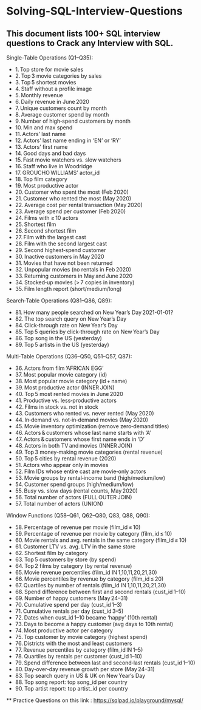 # Solving-SQL-Interview-Questions

## This document lists 100+ SQL interview questions to Crack any Interview with SQL.

Single-Table Operations (Q1–Q35):
- 1. Top store for movie sales
- 2. Top 3 movie categories by sales
- 3. Top 5 shortest movies
- 4. Staff without a profile image
- 5. Monthly revenue
- 6. Daily revenue in June 2020
- 7. Unique customers count by month
- 8. Average customer spend by month
- 9. Number of high‑spend customers by month
- 10. Min and max spend
- 11. Actors’ last name
- 12. Actors’ last name ending in ‘EN’ or ‘RY’
- 13. Actors’ first name
- 14. Good days and bad days
- 15. Fast movie watchers vs. slow watchers
- 16. Staff who live in Woodridge
- 17. GROUCHO WILLIAMS’ actor_id
- 18. Top film category
- 19. Most productive actor
- 20. Customer who spent the most (Feb 2020)
- 21. Customer who rented the most (May 2020)
- 22. Average cost per rental transaction (May 2020)
- 23. Average spend per customer (Feb 2020)
- 24. Films with ≥ 10 actors
- 25. Shortest film
- 26. Second shortest film
- 27. Film with the largest cast
- 28. Film with the second largest cast
- 29. Second highest‑spend customer
- 30. Inactive customers in May 2020
- 31. Movies that have not been returned
- 32. Unpopular movies (no rentals in Feb 2020)
- 33. Returning customers in May and June 2020
- 34. Stocked‑up movies (> 7 copies in inventory)
- 35. Film length report (short/medium/long)

Search‑Table Operations (Q81–Q86, Q89):
- 81. How many people searched on New Year’s Day 2021-01-01?
- 82. The top search query on New Year’s Day
- 84. Click‑through rate on New Year’s Day
- 85. Top 5 queries by click‑through rate on New Year’s Day
- 86. Top song in the US (yesterday)
- 89. Top 5 artists in the US (yesterday)

Multi‑Table Operations (Q36–Q50, Q51–Q57, Q87):
- 36. Actors from film ‘AFRICAN EGG’
- 37. Most popular movie category (id)
- 38. Most popular movie category (id + name)
- 39. Most productive actor (INNER JOIN)
- 40. Top 5 most rented movies in June 2020
- 41. Productive vs. less‑productive actors
- 42. Films in stock vs. not in stock
- 43. Customers who rented vs. never rented (May 2020)
- 44. In‑demand vs. not‑in‑demand movies (May 2020)
- 45. Movie inventory optimization (remove zero‑demand titles)
- 46. Actors & customers whose last name starts with ‘A’
- 47. Actors & customers whose first name ends in ‘D’
- 48. Actors in both TV and movies (INNER JOIN)
- 49. Top 3 money‑making movie categories (rental revenue)
- 50. Top 5 cities by rental revenue (2020)
- 51. Actors who appear only in movies
- 52. Film IDs whose entire cast are movie‑only actors
- 53. Movie groups by rental‑income band (high/medium/low)
- 54. Customer spend groups (high/medium/low)
- 55. Busy vs. slow days (rental counts, May 2020)
- 56. Total number of actors (FULL OUTER JOIN)
- 57. Total number of actors (UNION)

Window Functions (Q58–Q61, Q62–Q80, Q83, Q88, Q90):
- 58. Percentage of revenue per movie (film_id ≤ 10)
- 59. Percentage of revenue per movie by category (film_id ≤ 10)
- 60. Movie rentals and avg. rentals in the same category (film_id ≤ 10)
- 61. Customer LTV vs. avg. LTV in the same store
- 62. Shortest film by category
- 63. Top 5 customers by store (by spend)
- 64. Top 2 films by category (by rental revenue)
- 65. Movie revenue percentiles (film_id IN 1,10,11,20,21,30)
- 66. Movie percentiles by revenue by category (film_id ≤ 20)
- 67. Quartiles by number of rentals (film_id IN 1,10,11,20,21,30)
- 68. Spend difference between first and second rentals (cust_id 1–10)
- 69. Number of happy customers (May 24–31)
- 70. Cumulative spend per day (cust_id 1–3)
- 71. Cumulative rentals per day (cust_id 3–5)
- 72. Dates when cust_id 1–10 became ‘happy’ (10th rental)
- 73. Days to become a happy customer (avg days to 10th rental)
- 74. Most productive actor per category
- 75. Top customer by movie category (highest spend)
- 76. Districts with the most and least customers
- 77. Revenue percentiles by category (film_id IN 1–5)
- 78. Quartiles by rentals per customer (cust_id 1–10)
- 79. Spend difference between last and second‑last rentals (cust_id 1–10)
- 80. Day‑over‑day revenue growth per store (May 24–31)
- 83. Top search query in US & UK on New Year’s Day
- 88. Top song report: top song_id per country
- 90. Top artist report: top artist_id per country

** Practice Questions on this link : https://sqlpad.io/playground/mysql/



